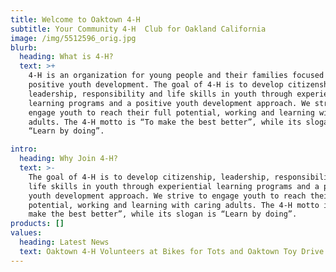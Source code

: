 ```yaml
---
title: Welcome to Oaktown 4-H
subtitle: Your Community 4-H  Club for Oakland California
image: /img/5512596_orig.jpg
blurb:
  heading: What is 4-H?
  text: >+
    4-H is an organization for young people and their families focused on
    positive youth development. The goal of 4-H is to develop citizenship,
    leadership, responsibility and life skills in youth through experiential
    learning programs and a positive youth development approach. We strive to
    engage youth to reach their full potential, working and learning with caring
    adults. The 4-H motto is “To make the best better”, while its slogan is
    “Learn by doing”. 

intro:
  heading: Why Join 4-H?
  text: >-
    The goal of 4-H is to develop citizenship, leadership, responsibility and
    life skills in youth through experiential learning programs and a positive
    youth development approach. We strive to engage youth to reach their full
    potential, working and learning with caring adults. The 4-H motto is “To
    make the best better”, while its slogan is “Learn by doing”.
products: []
values:
  heading: Latest News
  text: Oaktown 4-H Volunteers at Bikes for Tots and Oaktown Toy Drive.
---
```


